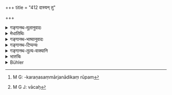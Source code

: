+++
title = "412 दास्यन् तु"

+++

<details><summary>गङ्गानथ-मूलानुवादः</summary>

If the Brāhmaṇa, through the sense of mastery, and out of greed, makes sanctified twice-born persons do fertile work, against their will,—he should be fined by the king six hundred.—(412)
</details>

<details><summary>मेधातिथिः</summary>

**संस्कृता** उपनीताः । यद्य् अपि द्विजग्रहणाद् एवैतल् लभ्यते तथापि त्रैवर्णिकजात्युपलक्षणार्थं न विज्ञायीति । यो **ब्राह्मणः** समानजातीयान् दास्यं पादधावनोच्छिष्टावकरणसंमार्जनादिरूपम्[^३९१] **अनिच्छतः** । प्रभवतो भावः[^३९२] **प्राभवत्यं** प्रभुत्वम् । शक्यातिशययोगतो बलादिना यः कारयति **स षट्शतानि दण्ड्यः** । **लोभाद्** एतत् । द्वेषादिभिस् त्व् अधिको दण्ड्यः । शत्रन्तस्य भवतेर् भावप्रत्यये प्राभवत्याद् इति रूपम् । प्रभुत्वेनेति वचनाद् गुरोर् न दोषः । **अनिच्छत** इति वचनाद् इच्छताम् अन्यो दण्डः ॥ ८.४१२ ॥


[^३९२]:
     M G J: vācaḥ


[^३९१]:
     M G: -karaṇasaṃmārjanādikaṃ rūpam
</details>

<details><summary>गङ्गानथ-भाष्यानुवादः</summary>

‘*Sanctified*’—those for whom the initiatory rite has been performed. Though this is already implied by the term ‘*twice-born*’ itself, yet the additional qualification has been added in order to guard against this latter word being taken in the sense of all the three castes promiscuously. The sense of the text is that if a Brāhmaṇa makes fellow caste-men perform such ‘servile work’ as the washing of feet, the removing of offal, sweeping and so forth,—‘*against their will*’;—because he is their master,—*i.e*., possessed of the rights of the master over them,—‘*he should be fined six hundred*,’— if he does it ‘*through greed*.’ If he does it through hatred and such other motives, the fine shall be heavier.

The form ‘*prābhavatya*’ is an abstract noun formed from the present participial term ‘*prabhavan*.’ And since the text speaks of ‘*mastery*,’ which implies the idea of master and servant, there would be nothing wrong in the preceptor’s menial work being done by the pupil.

‘*Against their will*’—this shows that if they are willing, the fine shall be very small.—(412)
</details>

<details><summary>गङ्गानथ-टिप्पन्यः</summary>

This verse is quoted in *Vivādaratnākara* (p. 153), which has the
following notes:—‘*Prabhāvatvāt*’ (which is its reading for
‘*Prābhavatyāt*’), on account of being powerful,—‘*saṃskṛtān*,’ endowed
with character and learning if a Brāhmaṇa employs such twice-born men in
work unsuitable for them he should be fined 600 by the king.

It is quoted in *Aparārka* (p. 789), which explains ‘*prābhavatya*,’ as
‘*prabhavato bhāvaḥ*,’ *being powerful*;—600 *paṇas* are meant;—and in
*Vīramitrodaya* (Vyavahāra, 126a), which explains ‘*prābhavatyāt*’ as
‘*prabhutvāt*’, and adds that the mention of ‘*dvijāti*’ makes it clear
that the penalty here prescribed does not refer to the case of *Śūdra*
-slaves.
</details>

<details><summary>गङ्गानथ-तुल्य-वाक्यानि</summary>

**(verses 8.410-418)  
**

See Comparative notes for [Verse
8.410].
</details>

<details><summary>भारुचिः</summary>

द्विजग्रहणाच् चात्र ब्राह्मणो ऽपि समानत्वा[द् । न] चैते इच्छन्तो ऽनिच्छन्तो वा दास्यं कारयितव्याः । एतावांस् तु विशेषः । अनिच्छतां करणे ऽयं दण्डः । इच्छतां तु करणे कल्पयितव्यः । एवम् अर्थं च राजधर्मेषूक्तम् इदम् इति ॥ ८.४१० ॥
</details>

<details><summary>Bühler</summary>

412	But a Brahmana who, because he is powerful, out of greed makes initiated (men of the) twice-born (castes) against their will do the work of slaves, shall be fined by the king six hundred (panas).
</details>
